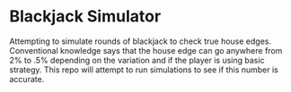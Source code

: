 # Blackjack Simulator 
Attempting to simulate rounds of blackjack to check true house edges. Conventional knowledge says that the house edge can go anywhere from 2% to .5% depending on the variation and if the player is using basic strategy. This repo will attempt to run simulations to see if this number is accurate.
